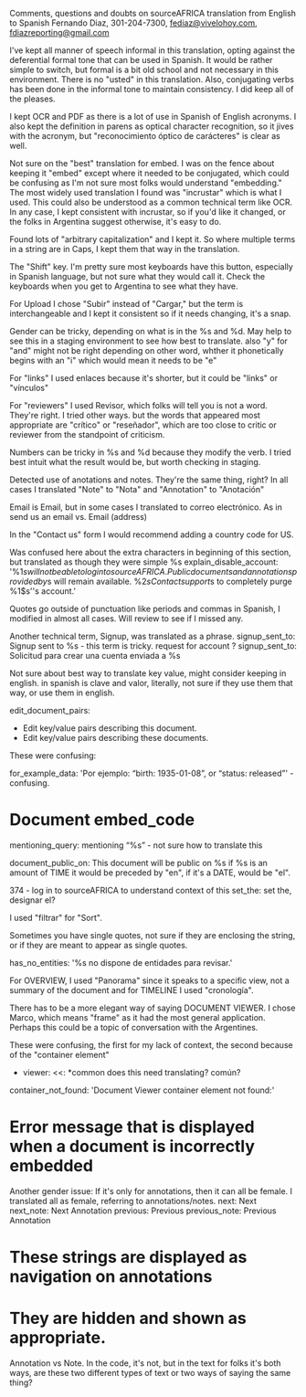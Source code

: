 Comments, questions and doubts on sourceAFRICA translation from English to Spanish
Fernando Diaz, 301-204-7300, fediaz@vivelohoy.com, fdiazreporting@gmail.com

I've kept all manner of speech informal in this translation, opting against the deferential formal tone that can be used in Spanish. It would be rather simple to switch, but formal is a bit old school and not necessary in this environment. There is no "usted" in this translation. Also, conjugating verbs has been done in the informal tone to maintain consistency. I did keep all of the pleases.

I kept OCR and PDF as there is a lot of use in Spanish of English acronyms. I also kept the definition in parens as optical character recognition, so it jives with the acronym, but "reconocimiento óptico de carácteres" is clear as well.

Not sure on the "best" translation for embed. I was on the fence about keeping it "embed" except where it needed to be conjugated, which could be confusing as I'm not sure most folks would understand "embedding." The most widely used translation I found was "incrustar" which is what I used. This could also be understood as a common technical term like OCR. In any case, I kept consistent with incrustar, so if you'd like it changed, or the folks in Argentina suggest otherwise, it's easy to do.

Found lots of "arbitrary capitalization" and I kept it. So where multiple terms in a string are in Caps, I kept them that way in the translation.

The "Shift" key. I'm pretty sure most keyboards have this button, especially in Spanish language, but not sure what they would call it. Check the keyboards when you get to Argentina to see what they have. 

For Upload I chose "Subir" instead of "Cargar," but the term is interchangeable and I kept it consistent so if it needs changing, it's a snap.

Gender can be tricky, depending on what is in the %s and %d. May help to see this in a staging environment to see how best to translate. also "y" for "and" might not be right depending on other word, whther it phonetically begins with an "i" which would mean it needs to be "e"

For "links" I used enlaces because it's shorter, but it could be "links" or "vínculos"

For "reviewers" I used Revisor, which folks will tell you is not a word. They're right. I tried other ways. but the words that appeared most appropriate are "crítico" or "reseñador", which are too close to critic or reviewer from the standpoint of criticism.

Numbers can be tricky in %s and %d because they modify the verb. I tried best intuit what the result would be, but worth checking in staging.

Detected use of anotations and notes. They're the same thing, right? In all cases I translated "Note" to "Nota" and "Annotation" to "Anotación"

Email is Email, but in some cases I translated to correo electrónico. As in send us an email vs. Email (address)

In the "Contact us" form I would recommend adding a country code for US.

Was confused here about the extra characters in beginning of this section, but translated as though they were simple %s
explain_disable_account: '%1$s will not be able to log in to sourceAFRICA. Public documents and annotations provided by %1$s will remain available. %2$sContact support%3$s to completely purge %1$s''s account.'

Quotes go outside of punctuation like periods and commas in Spanish, I modified in almost all cases. Will review to see if I missed any.

Another technical term, Signup, was translated as a phrase.
signup_sent_to:  Signup sent to %s
	- this term is tricky. request for account ?
  signup_sent_to:  Solicitud para crear una cuenta enviada a %s

Not sure about best way to translate key value, might consider keeping in english. in spanish is clave and valor, literally, not sure if they use them that way, or use them in english.

edit_document_pairs:
  - Edit key/value pairs describing this document.
  - Edit key/value pairs describing these documents.

These were confusing: 

for_example_data: 'Por ejemplo: &ldquo;birth: 1935-01-08&rdquo;, or &ldquo;status:
    released&rdquo;'
	- confusing. 

# Document embed_code  
  mentioning_query: mentioning &ldquo;%s&rdquo;
	- not sure how to translate this

document_public_on: This document will be public on %s
 if %s is an amount of TIME it would be preceded by "en", if it's a DATE, would be "el". 

374 - log in to sourceAFRICA to understand context of this set_the: set the, designar el?

I used "filtrar" for "Sort".

Sometimes you have single quotes, not sure if they are enclosing the string, or if they are meant to appear as single quotes. 

  has_no_entities: '%s no dispone de entidades para revisar.'

For OVERVIEW, I used "Panorama" since it speaks to a specific view, not a summary of the document and for TIMELINE I used "cronología".

There has to be a more elegant way of saying DOCUMENT VIEWER. I chose Marco, which means "frame" as it had the most general application. Perhaps this could be a topic of conversation with the Argentines.

These were confusing, the first for my lack of context, the second because of the "container element"

 - viewer:
  <<: *common
does this need translating? común?

container_not_found: 'Document Viewer container element not found:'
  # Error message that is displayed when a document is incorrectly embedded

Another gender issue: If it's only for annotations, then it can all be female. I translated all as female, referring to annotations/notes.
next: Next
  next_note: Next Annotation
  previous: Previous
  previous_note: Previous Annotation
  # These strings are displayed as navigation on annotations
  # They are hidden and shown as appropriate. 


Annotation vs Note. In the code, it's not, but in the text for folks it's both ways, are these two different types of text or two ways of saying the same thing?